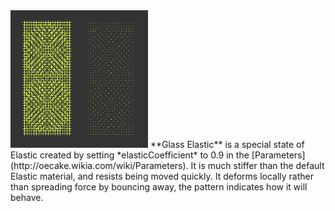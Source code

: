 <img src="/images/Screen%20Shot%202015-12-09%20at%2003.37.16.png" title="fig:Glass Elastic, so called because it looks like a pane of patterned glass" width="220" height="220" alt="Glass Elastic, so called because it looks like a pane of patterned glass" />
**Glass Elastic** is a special state of Elastic created by setting *elasticCoefficient* to 0.9 in the [Parameters](http://oecake.wikia.com/wiki/Parameters). It is much stiffer than the default Elastic material, and resists being moved quickly. It deforms locally rather than spreading force by bouncing away, the pattern indicates how it will behave.
